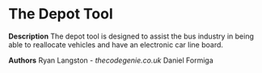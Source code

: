 # The Depot Tool

**Description**
The depot tool is designed to assist the bus industry in being able to reallocate vehicles and have an electronic car line board. 

**Authors**
Ryan Langston - *thecodegenie.co.uk*
Daniel Formiga

